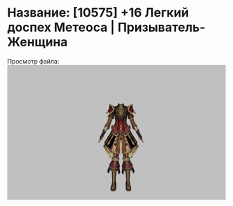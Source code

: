 # Название: [10575] +16 Легкий доспех Метеоса | Призыватель-Женщина

Просмотр файла:
![p090030.png](p090030.png)